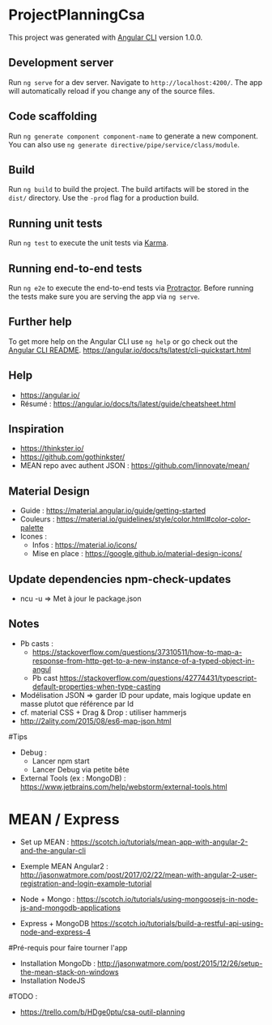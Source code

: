 # ProjectPlanningCsa

This project was generated with [Angular CLI](https://github.com/angular/angular-cli) version 1.0.0.

## Development server

Run `ng serve` for a dev server. Navigate to `http://localhost:4200/`. The app will automatically reload if you change any of the source files.

## Code scaffolding

Run `ng generate component component-name` to generate a new component. You can also use `ng generate directive/pipe/service/class/module`.

## Build

Run `ng build` to build the project. The build artifacts will be stored in the `dist/` directory. Use the `-prod` flag for a production build.

## Running unit tests

Run `ng test` to execute the unit tests via [Karma](https://karma-runner.github.io).

## Running end-to-end tests

Run `ng e2e` to execute the end-to-end tests via [Protractor](http://www.protractortest.org/).
Before running the tests make sure you are serving the app via `ng serve`.

## Further help

To get more help on the Angular CLI use `ng help` or go check out the [Angular CLI README](https://github.com/angular/angular-cli/blob/master/README.md).
https://angular.io/docs/ts/latest/cli-quickstart.html

## Help
* https://angular.io/
* Résumé : https://angular.io/docs/ts/latest/guide/cheatsheet.html 

## Inspiration
* https://thinkster.io/
* https://github.com/gothinkster/
* MEAN repo avec authent JSON : https://github.com/linnovate/mean/

## Material Design
* Guide : https://material.angular.io/guide/getting-started
* Couleurs : https://material.io/guidelines/style/color.html#color-color-palette
* Icones : 
  * Infos : https://material.io/icons/
  * Mise en place : https://google.github.io/material-design-icons/
  
## Update dependencies npm-check-updates
* ncu -u => Met à jour le package.json

## Notes
* Pb casts : 
  * https://stackoverflow.com/questions/37310511/how-to-map-a-response-from-http-get-to-a-new-instance-of-a-typed-object-in-angul
  * Pb cast https://stackoverflow.com/questions/42774431/typescript-default-properties-when-type-casting
* Modélisation JSON => garder ID pour update, mais logique update en masse plutot que référence par Id
* cf. material CSS + Drag & Drop : utiliser hammerjs
* http://2ality.com/2015/08/es6-map-json.html

#Tips
* Debug : 
  * Lancer npm start
  * Lancer Debug via petite bête
* External Tools (ex : MongoDB) : https://www.jetbrains.com/help/webstorm/external-tools.html
  
# MEAN / Express
* Set up MEAN : https://scotch.io/tutorials/mean-app-with-angular-2-and-the-angular-cli 
* Exemple MEAN Angular2 : http://jasonwatmore.com/post/2017/02/22/mean-with-angular-2-user-registration-and-login-example-tutorial
* Node + Mongo : https://scotch.io/tutorials/using-mongoosejs-in-node-js-and-mongodb-applications

* Express + MongoDB https://scotch.io/tutorials/build-a-restful-api-using-node-and-express-4

#Pré-requis pour faire tourner l'app
* Installation MongoDb : http://jasonwatmore.com/post/2015/12/26/setup-the-mean-stack-on-windows
* Installation NodeJS

#TODO : 
* https://trello.com/b/HDge0ptu/csa-outil-planning

